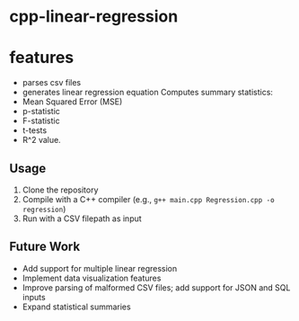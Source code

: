 # cpp-linear-regression

# features
- parses csv files
- generates linear regression equation
Computes summary statistics:
-   Mean Squared Error (MSE)
-   p-statistic
-   F-statistic
-   t-tests
-   R^2 value.

  ## Usage
1. Clone the repository  
2. Compile with a C++ compiler (e.g., `g++ main.cpp Regression.cpp -o regression`)  
3. Run with a CSV filepath as input


## Future Work
- Add support for multiple linear regression
- Implement data visualization features
- Improve parsing of malformed CSV files; add support for JSON and SQL inputs
- Expand statistical summaries
